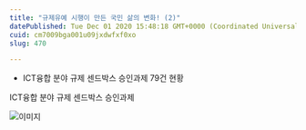 ```yaml
---
title: "규제유예 시행이 만든 국민 삶의 변화! (2)"
datePublished: Tue Dec 01 2020 15:48:18 GMT+0000 (Coordinated Universal Time)
cuid: cm7009bga001u09jxdwfxf0xo
slug: 470

---
```



- ICT융합 분야 규제 센드박스 승인과제 79건 현황

ICT융합 분야 규제 센드박스 승인과제

![이미지](https://cdn.hashnode.com/res/hashnode/image/upload/v1739249520116/e5ba22e1-1253-478d-ac8a-7199e29c300e.jpeg)